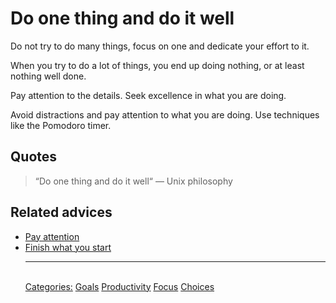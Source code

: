 # Do one thing and do it well

Do not try to do many things, focus on one and dedicate your effort to it.

When you try to do a lot of things, you end up doing nothing, or at least nothing well done.

Pay attention to the details. Seek excellence in what you are doing.

Avoid distractions and pay attention to what you are doing. Use techniques like the Pomodoro timer.

## Quotes

> “Do one thing and do it well“ — Unix philosophy

## Related advices

- [Pay attention](../Pay%20attention/index.md)
- [Finish what you start](../Finish%20what%20you%20start/index.md)<hr/><br/>[Categories:](../Categories/index.md) [Goals](../Categories/Goals.md) [Productivity](../Categories/Productivity.md) [Focus](../Categories/Focus.md) [Choices](../Categories/Choices.md)
